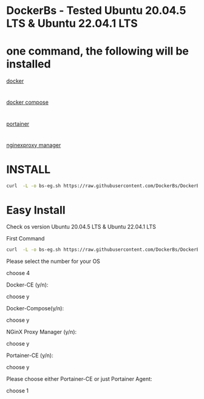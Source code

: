 # DockerBs - Tested  Ubuntu 20.04.5 LTS & Ubuntu 22.04.1 LTS
#  one command, the following will be installed
[ docker](https://www.docker.com/)
#
[ docker compose](https://docs.docker.com/engine/reference/commandline/compose/)
#
[portainer](https://docs.portainer.io/)
#
[ nginexproxy manager](https://nginxproxymanager.com/)
#


# INSTALL
``` bash
curl  -L -o bs-eg.sh https://raw.githubusercontent.com/DockerBs/DockerBs/main/DockerBs.sh  && chmod +x bs-eg.sh && ./bs-eg.sh
```
 
# Easy Install


Check os version Ubuntu 20.04.5 LTS & Ubuntu 22.04.1 LTS
 
 First Command
``` bash
curl  -L -o bs-eg.sh https://raw.githubusercontent.com/DockerBs/DockerBs/main/bs-eg.sh  && chmod +x bs-eg.sh && ./bs-eg.sh
```
 


Please select the number for your OS
 
choose 4
 
Docker-CE (y/n): 
 
choose y
 
Docker-Compose(y/n):
 
choose y
 
NGinX Proxy Manager (y/n):
 
choose y
 
Portainer-CE (y/n):
 
choose y
 
Please choose either Portainer-CE or just Portainer Agent:
 
choose 1
 
 
 

 
   


     
        
        
        
        


